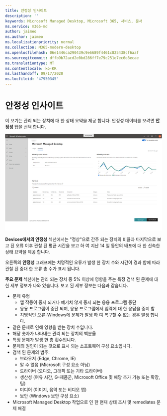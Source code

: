 ```yaml
---
title: 안정성 인사이트
description: ''
keywords: Microsoft Managed Desktop, Microsoft 365, 서비스, 문서
ms.service: m365-md
author: jaimeo
ms.author: jaimeo
ms.localizationpriority: normal
ms.collection: M365-modern-desktop
ms.openlocfilehash: 06e1446ca290439c9e6689f4461c825438cf6aaf
ms.sourcegitcommit: dffb9b72acd2e0bd286ff7e79c251e7ec6e8ecae
ms.translationtype: MT
ms.contentlocale: ko-KR
ms.lasthandoff: 09/17/2020
ms.locfileid: "47950345"
---
```

# <a name="reliability-insights"></a>안정성 인사이트

이 보기는 관리 되는 장치에 대 한 상태 요약을 제공 합니다. 안정성 데이터를 보려면 **안정성** 탭을 선택 합니다.


![안정성 창: 왼쪽 위에 있는 장치 간의 안정성, 오른쪽 위의 안정성 그래프, 아래쪽에 있는 상위 문제 테이블 오른쪽 아래에 도움말 및 피드백 단추가 있습니다.](../../media/insights_reliability.png)

**Devices에서의 안정성** 섹션에서는 "정상"으로 간주 되는 장치의 비율과 마지막으로 보고 된 오류 이후 관찰 된 평균 시간을 보고 하 여 지난 14 일 동안의 배포에 대 한 신속한 상태 요약을 제공 합니다. 

 
오른쪽의 **안정성** 그래프에는 치명적인 오류가 발생 한 장치 수와 시간이 경과 함에 따라 관찰 된 중대 한 오류 총 수가 표시 됩니다.

**주요 문제** 섹션에는 관리 되는 장치 중 5% 이상에 영향을 주는 특정 검색 된 문제에 대 한 세부 정보가 나와 있습니다. 보고 된 세부 정보는 다음과 같습니다.

- 문제 유형
    - 앱 작동이 중지 되거나 예기치 않게 중지 되는 응용 프로그램 중단
    - 응용 프로그램이 중단 되며, 응용 프로그램에서 입력에 대 한 응답을 중지 함
    - 치명적인 오류-Windows에 문제가 발생 하 여 복구할 수 없는 경우 발생 합니다.
- 같은 문제로 인해 영향을 받는 장치 수입니다.
- 해당 숫자가 나타내는 관리 되는 장치의 백분율
- 특정 문제가 발생 한 총 횟수입니다.
- 문제의 원인이 되는 것으로 표시 되는 소프트웨어 구성 요소입니다.
- 검색 된 문제의 범주:
    - 브라우저 (Edge, Chrome, IE)
    - 알 수 없음 (Microsoft 구성 요소 아님)
    - 드라이버 (오디오, 그래픽 또는 기타 드라이버)
    - 생산성 (여유 시간, G-제품군, Microsoft Office 및 해당 추가 기능 또는 확장, 팀)
    - 미디어 (이미지, 음악 또는 비디오 앱)
    - 보안 (Windows 보안 구성 요소)
- Microsoft Managed Desktop 작업으로 인 한 현재 상태 조사 및 remediates 문제 해결

